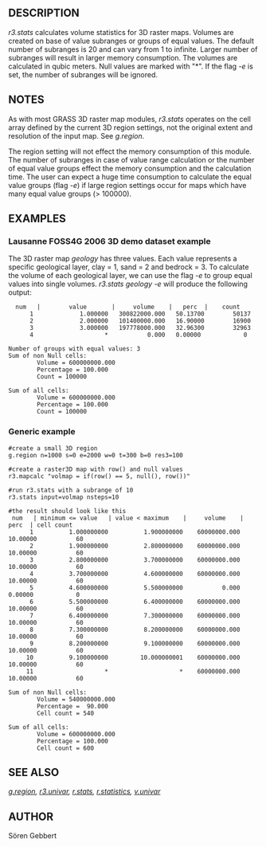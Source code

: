 ## DESCRIPTION

*r3.stats* calculates volume statistics for 3D raster maps. Volumes are
created on base of value subranges or groups of equal values. The
default number of subranges is 20 and can vary from 1 to infinite.
Larger number of subranges will result in larger memory consumption. The
volumes are calculated in qubic meters. Null values are marked with
\"\*\". If the flag *-e* is set, the number of subranges will be
ignored.

## NOTES

As with most GRASS 3D raster map modules, *r3.stats* operates on the
cell array defined by the current 3D region settings, not the original
extent and resolution of the input map. See *g.region*.

The region setting will not effect the memory consumption of this
module. The number of subranges in case of value range calculation or
the number of equal value groups effect the memory consumption and the
calculation time. The user can expect a huge time consumption to
calculate the equal value groups (flag *-e*) if large region settings
occur for maps which have many equal value groups (\> 100000).

## EXAMPLES

### Lausanne FOSS4G 2006 3D demo dataset example

The 3D raster map *geology* has three values. Each value represents a
specific geological layer, clay = 1, sand = 2 and bedrock = 3. To
calculate the volume of each geological layer, we can use the flag *-e*
to group equal values into single volumes. *r3.stats geology -e* will
produce the following output:

```
  num   |        value       |     volume    |   perc  |    count
      1             1.000000   300822000.000   50.13700        50137
      2             2.000000   101400000.000   16.90000        16900
      3             3.000000   197778000.000   32.96300        32963
      4                    *           0.000   0.00000            0

Number of groups with equal values: 3
Sum of non Null cells:
        Volume = 600000000.000
        Percentage = 100.000
        Count = 100000

Sum of all cells:
        Volume = 600000000.000
        Percentage = 100.000
        Count = 100000

```

### Generic example

```
#create a small 3D region
g.region n=1000 s=0 e=2000 w=0 t=300 b=0 res3=100

#create a raster3D map with row() and null values
r3.mapcalc "volmap = if(row() == 5, null(), row())"

#run r3.stats with a subrange of 10
r3.stats input=volmap nsteps=10

#the result should look like this
 num   | minimum <= value   | value < maximum    |     volume    |   perc  | cell count
      1          1.000000000          1.900000000    60000000.000   10.00000           60
      2          1.900000000          2.800000000    60000000.000   10.00000           60
      3          2.800000000          3.700000000    60000000.000   10.00000           60
      4          3.700000000          4.600000000    60000000.000   10.00000           60
      5          4.600000000          5.500000000           0.000   0.00000            0
      6          5.500000000          6.400000000    60000000.000   10.00000           60
      7          6.400000000          7.300000000    60000000.000   10.00000           60
      8          7.300000000          8.200000000    60000000.000   10.00000           60
      9          8.200000000          9.100000000    60000000.000   10.00000           60
     10          9.100000000         10.000000001    60000000.000   10.00000           60
     11                    *                    *    60000000.000   10.00000           60

Sum of non Null cells:
        Volume = 540000000.000
        Percentage =  90.000
        Cell count = 540

Sum of all cells:
        Volume = 600000000.000
        Percentage = 100.000
        Cell count = 600
```

## SEE ALSO

*[g.region](g.region.html), [r3.univar](r3.univar.html),
[r.stats](r.stats.html), [r.statistics](r.statistics.html),
[v.univar](v.univar.html)*

## AUTHOR

Sören Gebbert
